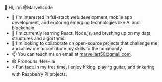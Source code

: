👋 Hi, I'm @Marvellcode
- 👀 I'm interested in full-stack web development, mobile app development, and exploring emerging technologies like AI and blockchain.
- 🌱 I'm currently learning React, Node.js, and brushing up on my data structures and algorithms.
- 💞️ I'm looking to collaborate on open-source projects that challenge me and allow me to contribute my skills to the community.
- 📫 You can reach me on email at marvellart50@gmail.com.
- 😄 Pronouns: He/Him
- ⚡ Fun fact: In my free time, I enjoy hiking, playing guitar, and tinkering with Raspberry Pi projects.
